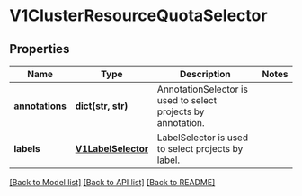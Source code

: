 # V1ClusterResourceQuotaSelector

## Properties
Name | Type | Description | Notes
------------ | ------------- | ------------- | -------------
**annotations** | **dict(str, str)** | AnnotationSelector is used to select projects by annotation. | 
**labels** | [**V1LabelSelector**](V1LabelSelector.md) | LabelSelector is used to select projects by label. | 

[[Back to Model list]](../README.md#documentation-for-models) [[Back to API list]](../README.md#documentation-for-api-endpoints) [[Back to README]](../README.md)


